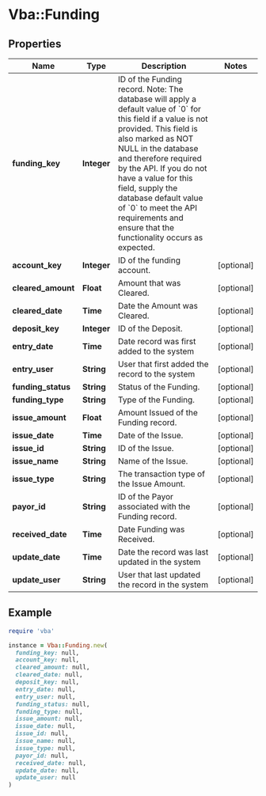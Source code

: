 # Vba::Funding

## Properties

| Name | Type | Description | Notes |
| ---- | ---- | ----------- | ----- |
| **funding_key** | **Integer** | ID of the Funding record.  Note: The database will apply a default value of &#x60;0&#x60; for this field if a value is not provided.  This field is also marked as NOT NULL in the database and therefore required by the API.  If you do not have a value for this field, supply the database default value of &#x60;0&#x60; to meet the API requirements and ensure that the functionality occurs as expected. |  |
| **account_key** | **Integer** | ID of the funding account. | [optional] |
| **cleared_amount** | **Float** | Amount that was Cleared. | [optional] |
| **cleared_date** | **Time** | Date the Amount was Cleared. | [optional] |
| **deposit_key** | **Integer** | ID of the Deposit. | [optional] |
| **entry_date** | **Time** | Date record was first added to the system | [optional] |
| **entry_user** | **String** | User that first added the record to the system | [optional] |
| **funding_status** | **String** | Status of the Funding. | [optional] |
| **funding_type** | **String** | Type of the Funding. | [optional] |
| **issue_amount** | **Float** | Amount Issued of the Funding record. | [optional] |
| **issue_date** | **Time** | Date of the Issue. | [optional] |
| **issue_id** | **String** | ID of the Issue. | [optional] |
| **issue_name** | **String** | Name of the Issue. | [optional] |
| **issue_type** | **String** | The transaction type of the Issue Amount. | [optional] |
| **payor_id** | **String** | ID of the Payor associated with the Funding record. | [optional] |
| **received_date** | **Time** | Date Funding was Received. | [optional] |
| **update_date** | **Time** | Date the record was last updated in the system | [optional] |
| **update_user** | **String** | User that last updated the record in the system | [optional] |

## Example

```ruby
require 'vba'

instance = Vba::Funding.new(
  funding_key: null,
  account_key: null,
  cleared_amount: null,
  cleared_date: null,
  deposit_key: null,
  entry_date: null,
  entry_user: null,
  funding_status: null,
  funding_type: null,
  issue_amount: null,
  issue_date: null,
  issue_id: null,
  issue_name: null,
  issue_type: null,
  payor_id: null,
  received_date: null,
  update_date: null,
  update_user: null
)
```

